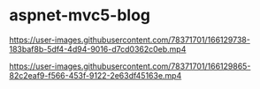 # aspnet-mvc5-blog #

https://user-images.githubusercontent.com/78371701/166129738-183baf8b-5df4-4d94-9016-d7cd0362c0eb.mp4



https://user-images.githubusercontent.com/78371701/166129865-82c2eaf9-f566-453f-9122-2e63df45163e.mp4

